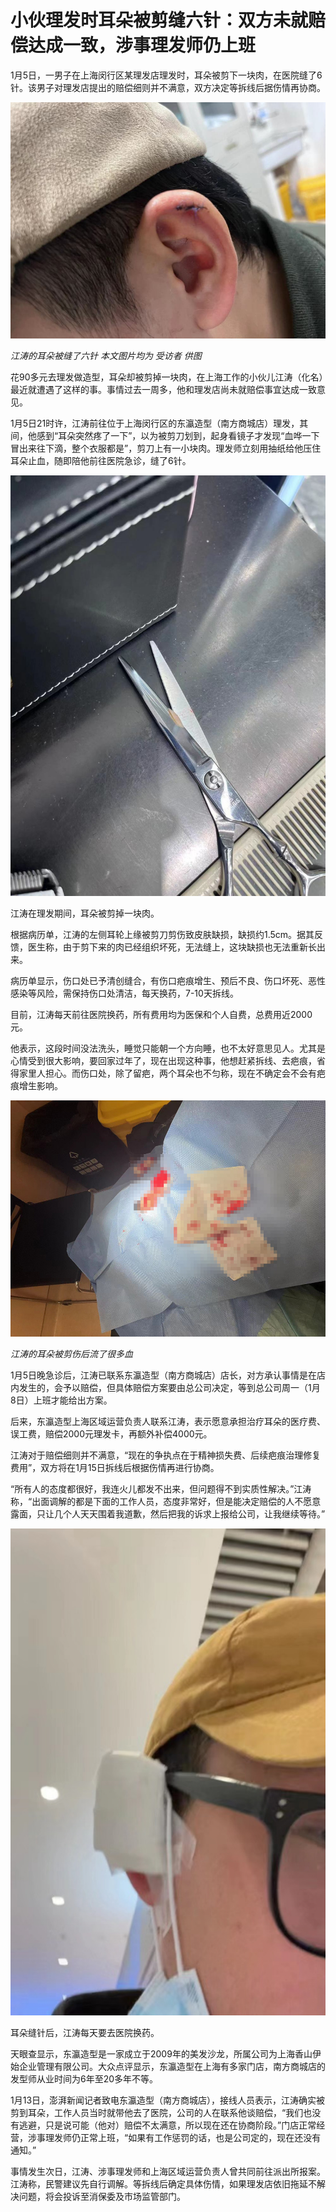 # 小伙理发时耳朵被剪缝六针：双方未就赔偿达成一致，涉事理发师仍上班

1月5日，一男子在上海闵行区某理发店理发时，耳朵被剪下一块肉，在医院缝了6针。该男子对理发店提出的赔偿细则并不满意，双方决定等拆线后据伤情再协商。

![f0ec05bbc17f7c5d7bde9d097c940176.jpg](https://raw.githubusercontent.com/qqhsx/qqnews_image/main/2024/01/14/小伙理发时耳朵被剪缝六针：双方未就赔偿达成一致，涉事理发师仍上班/f0ec05bbc17f7c5d7bde9d097c940176.jpg)

_江涛的耳朵被缝了六针 本文图片均为 受访者 供图_

花90多元去理发做造型，耳朵却被剪掉一块肉，在上海工作的小伙儿江涛（化名）最近就遭遇了这样的事。事情过去一周多，他和理发店尚未就赔偿事宜达成一致意见。

1月5日21时许，江涛前往位于上海闵行区的东瀛造型（南方商城店）理发，其间，他感到“耳朵突然疼了一下”，以为被剪刀划到，起身看镜子才发现“血哗一下冒出来往下滴，整个衣服都是”，剪刀上有一小块肉。理发师立刻用抽纸给他压住耳朵止血，随即陪他前往医院急诊，缝了6针。

![06b8c3e5dc7af93e22d8fc7c583083ae.jpg](https://raw.githubusercontent.com/qqhsx/qqnews_image/main/2024/01/14/小伙理发时耳朵被剪缝六针：双方未就赔偿达成一致，涉事理发师仍上班/06b8c3e5dc7af93e22d8fc7c583083ae.jpg)

江涛在理发期间，耳朵被剪掉一块肉。

根据病历单，江涛的左侧耳轮上缘被剪刀剪伤致皮肤缺损，缺损约1.5cm。据其反馈，医生称，由于剪下来的肉已经组织坏死，无法缝上，这块缺损也无法重新长出来。

病历单显示，伤口处已予清创缝合，有伤口疤痕增生、预后不良、伤口坏死、恶性感染等风险，需保持伤口处清洁，每天换药，7-10天拆线。

目前，江涛每天前往医院换药，所有费用均为医保和个人自费，总费用近2000元。

他表示，这段时间没法洗头，睡觉只能朝一个方向睡，也不太好意思见人。尤其是心情受到很大影响，要回家过年了，现在出现这种事，他想赶紧拆线、去疤痕，省得家里人担心。而伤口处，除了留疤，两个耳朵也不匀称，现在不确定会不会有疤痕增生影响。

![6916e8fe688a66acf6e406d53b98deb3.jpg](https://raw.githubusercontent.com/qqhsx/qqnews_image/main/2024/01/14/小伙理发时耳朵被剪缝六针：双方未就赔偿达成一致，涉事理发师仍上班/6916e8fe688a66acf6e406d53b98deb3.jpg)

_江涛的耳朵被剪伤后流了很多血_

1月5日晚急诊后，江涛已联系东瀛造型（南方商城店）店长，对方承认事情是在店内发生的，会予以赔偿，但具体赔偿方案要由总公司决定，等到总公司周一（1月8日）上班才能给出方案。

后来，东瀛造型上海区域运营负责人联系江涛，表示愿意承担治疗耳朵的医疗费、误工费，赔偿2000元理发卡，再额外补偿4000元。

江涛对于赔偿细则并不满意，“现在的争执点在于精神损失费、后续疤痕治理修复费用”，双方将在1月15日拆线后根据伤情再进行协商。

“所有人的态度都很好，我连火儿都发不出来，但问题得不到实质性解决。”江涛称，“出面调解的都是下面的工作人员，态度非常好，但是能决定赔偿的人不愿意露面，只让几个人天天围着我道歉，然后把我的诉求上报给公司，让我继续等待。”

![b3160473566e1edee916aecfee2e42d3.jpg](https://raw.githubusercontent.com/qqhsx/qqnews_image/main/2024/01/14/小伙理发时耳朵被剪缝六针：双方未就赔偿达成一致，涉事理发师仍上班/b3160473566e1edee916aecfee2e42d3.jpg)

耳朵缝针后，江涛每天要去医院换药。

天眼查显示，东瀛造型是一家成立于2009年的美发沙龙，所属公司为上海香山伊始企业管理有限公司。大众点评显示，东瀛造型在上海有多家门店，南方商城店的发型师从业时间为6年至20多年不等。

1月13日，澎湃新闻记者致电东瀛造型（南方商城店），接线人员表示，江涛确实被剪到耳朵，工作人员当时就带他去了医院，公司的人在联系他谈赔偿，“我们也没有逃避，只是说可能（他对）赔偿不太满意，所以现在还在协商阶段。”门店正常经营，涉事理发师仍正常上班，“如果有工作惩罚的话，也是公司定的，现在还没有通知。”

事情发生次日，江涛、涉事理发师和上海区域运营负责人曾共同前往派出所报案。江涛称，民警建议先自行调解。等拆线后确定具体伤情，如果理发店依旧拖延不解决问题，将会投诉至消保委及市场监管部门。

